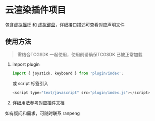 # 云渲染插件项目

包含[虚拟摇杆](./joystick/) 和 [虚拟键盘](./keyboard/)，详细接口描述可查看对应声明文件


## 使用方法

> 需结合TCGSDK 一起使用，使用前请确保TCGSDK 已被正常加载

1. import plugin 

    ```javascript
    import { joystick, keyboard } from 'plugin/index';
    ```
    或 script 标签引入
    ```javascript
    <script type="text/javascript" src="plugin/index.js"></script>
    ```

2. 详细用法参考对应插件文档


如有疑问和需求，可随时联系 ranpeng